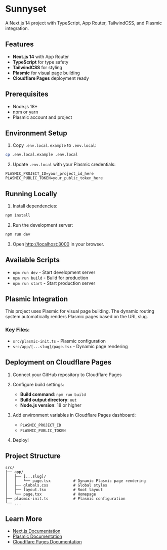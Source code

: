 # Sunnyset

A Next.js 14 project with TypeScript, App Router, TailwindCSS, and Plasmic integration.

## Features

- **Next.js 14** with App Router
- **TypeScript** for type safety
- **TailwindCSS** for styling
- **Plasmic** for visual page building
- **Cloudflare Pages** deployment ready

## Prerequisites

- Node.js 18+ 
- npm or yarn
- Plasmic account and project

## Environment Setup

1. Copy `.env.local.example` to `.env.local`:
```bash
cp .env.local.example .env.local
```

2. Update `.env.local` with your Plasmic credentials:
```env
PLASMIC_PROJECT_ID=your_project_id_here
PLASMIC_PUBLIC_TOKEN=your_public_token_here
```

## Running Locally

1. Install dependencies:
```bash
npm install
```

2. Run the development server:
```bash
npm run dev
```

3. Open [http://localhost:3000](http://localhost:3000) in your browser.

## Available Scripts

- `npm run dev` - Start development server
- `npm run build` - Build for production
- `npm run start` - Start production server

## Plasmic Integration

This project uses Plasmic for visual page building. The dynamic routing system automatically renders Plasmic pages based on the URL slug.

### Key Files:
- `src/plasmic-init.ts` - Plasmic configuration
- `src/app/[...slug]/page.tsx` - Dynamic page rendering

## Deployment on Cloudflare Pages

1. Connect your GitHub repository to Cloudflare Pages
2. Configure build settings:
   - **Build command**: `npm run build`
   - **Build output directory**: `out`
   - **Node.js version**: 18 or higher

3. Add environment variables in Cloudflare Pages dashboard:
   - `PLASMIC_PROJECT_ID`
   - `PLASMIC_PUBLIC_TOKEN`

4. Deploy!

## Project Structure

```
src/
├── app/
│   ├── [...slug]/
│   │   └── page.tsx          # Dynamic Plasmic page rendering
│   ├── globals.css           # Global styles
│   ├── layout.tsx            # Root layout
│   └── page.tsx              # Homepage
├── plasmic-init.ts           # Plasmic configuration
└── ...
```

## Learn More

- [Next.js Documentation](https://nextjs.org/docs)
- [Plasmic Documentation](https://docs.plasmic.app/)
- [Cloudflare Pages Documentation](https://developers.cloudflare.com/pages/)
